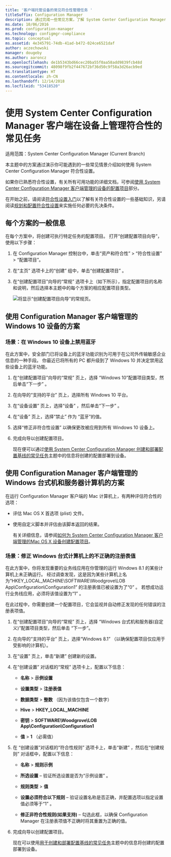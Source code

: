 ```yaml
---
title: '客户端托管设备的常见符合性管理任务 '
titleSuffix: Configuration Manager
description: 通过完成一些常见方案，了解 System Center Configuration Manager 符合性设置。
ms.date: 10/06/2016
ms.prod: configuration-manager
ms.technology: configmgr-compliance
ms.topic: conceptual
ms.assetid: 4e345791-74db-41ad-b472-024ce6521daf
author: aczechowski
manager: dougeby
ms.author: aaroncz
ms.openlocfilehash: de1b5343bd66cec20ba55f0aa58add9839fcb48d
ms.sourcegitcommit: 48098f9fb2f447672bf36d50c9f58a3d26acb9ed
ms.translationtype: HT
ms.contentlocale: zh-CN
ms.lasthandoff: 12/14/2018
ms.locfileid: "53418520"
---
```

# <a name="common-tasks-for-managing-compliance-on-devices-with-the-system-center-configuration-manager-client"></a>使用 System Center Configuration Manager 客户端在设备上管理符合性的常见任务

适用范围：System Center Configuration Manager (Current Branch)

本主题中的方案通过演示你可能遇到的一些常见情景介绍如何使用 System Center Configuration Manager 符合性设置。  

 如果你已熟悉符合性设置，有关所有可用功能的详细文档，可参阅[使用 System Center Configuration Manager 客户端管理的设备的配置项目](../../compliance/deploy-use/configuration-items-for-devices-managed-with-the-client.md)部分。  

 在开始之前，请阅读[符合性设置入门](../../compliance/get-started/get-started-with-compliance-settings.md)以了解有关符合性设置的一些基础知识，另请阅读[规划和配置符合性设置](../../compliance/plan-design/plan-for-and-configure-compliance-settings.md)来实施任何必要的先决条件。  

## <a name="general-information-for-each-scenario"></a>每个方案的一般信息  
 在每个方案中，将创建可执行特定任务的配置项目。 打开“创建配置项目向导”，使用以下步骤：  

1.  在 Configuration Manager 控制台中，单击“资产和符合性” > “符合性设置” > “配置项目”。  

3.  在“主页”  选项卡上的“创建”  组中，单击“创建配置项目” 。  

4.  在“创建配置项目”向导的“常规”  选项卡上（如下所示），指定配置项目的名称和说明，然后选择本主题中的每个方案的相应配置项目类型。  

     ![将显示“创建配置项目向导”的常规页。](/sccm/compliance/plan-design/media/Compliance-Settings-Wizard---1.png)  

## <a name="scenarios-for-windows-10-devices-managed-with-the-configuration-manager-client"></a>使用 Configuration Manager 客户端管理的 Windows 10 设备的方案  

### <a name="scenario-disable-the-use-of-bluetooth-on-windows-10-devices"></a>场景：在 Windows 10 设备上禁用蓝牙  
 在此方案中，安全部门已将设备上的蓝牙功能识别为可用于在公司外传输敏感企业信息的一种手段。 你最近已将所有的 PC 都升级到了 Windows 10 并决定禁用这些设备上的蓝牙功能。  

1. 在“创建配置项目”向导的“常规”  页上，选择  “Windows 10”配置项目类型，然后单击“下一步” 。  

2. 在向导的“支持的平台”  页上，选择所有 Windows 10 平台。  

3. 在“设备设置”  页上，选择“设备” ，然后单击“下一步” 。  

4. 在“设备”  页上，选择“禁止”  作为 “蓝牙”的值。  

5. 选择“修正非符合性设置”  以确保更改被应用到所有 Windows 10 设备上。  

6. 完成向导以创建配置项目。  

   现在便可以通过[使用 System Center Configuration Manager 创建和部署配置基线的常见任务](../../compliance/plan-design/common-tasks-for-creating-and-deploying-configuration-baselines.md)主题中的信息将创建的配置部署到设备。  

## <a name="scenarios-for-windows-desktop-and-server-computers-managed-with-the-configuration-manager-client"></a>使用 Configuration Manager 客户端管理的 Windows 台式机和服务器计算机的方案  
 在运行 Configuration Manager 客户端的 Mac 计算机上，有两种评估符合性的选项：  

- 评估 Mac OS X 首选项 (plist) 文件。  

- 使用自定义脚本并评估由该脚本返回的结果。  

  有关详细信息，请参阅[如何为 System Center Configuration Manager 客户端管理的Mac OS X 设备创建配置项目](../../compliance/deploy-use/create-configuration-items-for-mac-os-x-devices-managed-with-the-client.md)。  

### <a name="scenario-remediate-an-incorrect-registry-value-on-windows-desktop-computers"></a>场景：修正 Windows 台式计算机上的不正确的注册表值  
 在此方案中，你将发现重要的业务线应用在你管理的运行 Windows 8.1 的某些计算机上未正确运行。 经过调查发现，这是因为某些计算机上名为“HKEY_LOCAL_MACHINE\SOFTWARE\Woodgrove\LOB App\Configuration\Configuration1”  的注册表值已被设置为了“0”  。 若想成功运行业务线应用，必须将该值设置为“1” 。  

 在此过程中，你需要创建一个配置项目，它会监视并自动修正发现的任何错误的注册表项值。  

1. 在“创建配置项目”向导的“常规”  页上，选择  “Windows 台式机和服务器(自定义)”配置项目类型，然后单击 “下一步”。  

2. 在向导的“支持的平台”  页上，选择“Windows 8.1”  （以确保配置项目仅应用于受影响的计算机）。  

3. 在“设置”  页上，单击“新建”  创建新的设置。  

4. 在“创建设置”  对话框的“常规”  选项卡上，配置以下信息：  

   -   **名称** > **示例设置**  

   -   **设置类型** > **注册表值**  

   -   **数据类型** > **整数** （因为该值仅包含一个数字）  

   -   **Hive** > **HKEY_LOCAL_MACHINE**  

   -   **密钥** > **SOFTWARE\Woodgrove\LOB App\Configuration\Configuration1**  

   -   **值** > **1** （必需值）  

5. 在  “创建设置”对话框的“符合性规则”  选项卡上，单击“新建” ，然后在“创建规则”  对话框中，配置以下信息：  

   -   **名称** > **规则示例**  

   -   **所选设置** – 验证所选设置是否为“示例设置” 。  

   -   **规则类型** > **值**  

   -   **设置必须符合以下规则** – 验证设置名称是否正确，并配置选项以指定设置值必须等于“1” 。  

   -   **修正非符合性规则(如果支持)** – 勾选此框，以确保 Configuration Manager 在注册表项值不正确时将其重置为正确的值。  

6. 完成向导以创建配置项目。  

   现在可以使用[用于创建和部署配置基线的常见任务](../../compliance/plan-design/common-tasks-for-creating-and-deploying-configuration-baselines.md)主题中的信息将创建的配置部署到设备。  
